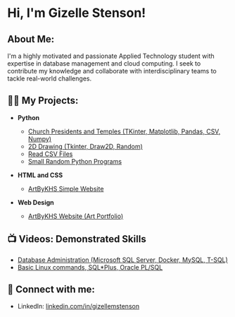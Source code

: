 <h1>Hi, I'm Gizelle Stenson! </h1>

<h2> About Me:</h2>
I'm a highly motivated and passionate Applied Technology student with expertise in database management and cloud computing. 
I seek to contribute my knowledge and collaborate with interdisciplinary teams to tackle real-world challenges.


<h2>👨‍💻 My Projects:</h2>

- <b>Python</b>
  - [Church Presidents and Temples (TKinter, Matplotlib, Pandas, CSV, Numpy)](https://github.com/gmstenson/python-temples-and-presidents-project)
  - [2D Drawing (Tkinter, Draw2D, Random)](https://github.com/gmstenson/python-tkinter-draw2d)
  - [Read CSV Files](https://github.com/gmstenson/python-csv)
  - [Small Random Python Programs](https://github.com/gmstenson/python-codes)
    
- <b>HTML and CSS</b>
  - [ArtByKHS Simple Website](https://github.com/gmstenson/html-css-project)
    
- <b>Web Design</b>
  - [ArtByKHS Website (Art Portfolio)](https://www.artbykhs.com/) 


<h2>📺 Videos: Demonstrated Skills</h2>

- [Database Administration (Microsoft SQL Server, Docker, MySQL, T-SQL)](https://youtube.com/playlist?list=PLKwsg9FyIea3ZGT-2No1GanZGE03jJ0DP&si=FPsMTxOh1ce1w7lV)
- [Basic Linux commands, SQL*Plus, Oracle PL/SQL](https://www.youtube.com/watch?v=OcHo0Ae5cAE)
  

<h2> 🤳 Connect with me:</h2>

- LinkedIn: [linkedin.com/in/gizellemstenson](https://www.linkedin.com/in/gizellemstenson)

